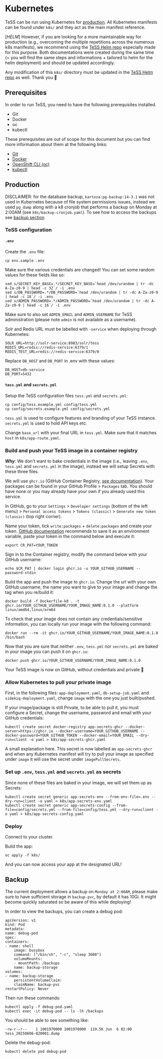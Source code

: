 # Kubernetes

TeSS can be run using Kubernetes for [production](#production). All Kubernetes manifests can be found under `k8s/` and they act as the main manifest reference.

[*HELM*] However, if you are looking for a more maintainable way for production (e.g., overcoming the multiple repetitions across the numerous k8s manifests), we recommend using the [TeSS Helm repo](https://github.com/ElixirTeSS/TeSS-Helm) especially made for this purpose. Both documentations were created during the same time (= you will find the same steps and informations + tailored to helm for the helm deployment) and should be updated accordingly.

Any modification of this `k8s/` directory must be updated in the [TeSS Helm repo](https://github.com/ElixirTeSS/TeSS-Helm) as well. Thank you 🙏

## Prerequisites

In order to run TeSS, you need to have the following prerequisites installed.

- Git
- Docker
- oc
- kubectl

These prerequisites are out of scope for this document but you can find more information about them at the following links:

- [Git](https://git-scm.com/)
- [Docker](https://www.docker.com/)
- [OpenShift CLI (oc)](https://docs.redhat.com/en/documentation/openshift_container_platform/4.2/html/cli_tools/openshift-cli-oc#cli-getting-started)
- [kubectl](https://docs.redhat.com/en/documentation/openshift_container_platform/4.2/html/cli_tools/openshift-cli-oc#usage-oc-kubectl)

## Production

DISCLAIMER: for the database backup, `kartoza:pg-backup:14-3.1` was not used in Kubernetes because of file system permissions issues, instead we used `pg_dump` along with a k8 cronjob that performs a backup on Monday at 2:00AM (see `k8s/backup-cronjob.yaml`). To see how to access the backups see [backup section](#backup)

### TeSS configuration

#### `.env`

Create the `.env` file:

    cp env.sample .env

Make sure the various credentials are changed! You can set some random values for these fields like so:

    sed s/SECRET_KEY_BASE=.*/SECRET_KEY_BASE=`head /dev/urandom | tr -dc A-Za-z0-9 | head -c 32`/ -i .env
    sed s/DB_PASSWORD=.*/DB_PASSWORD=`head /dev/urandom | tr -dc A-Za-z0-9 | head -c 16`/ -i .env
    sed s/ADMIN_PASSWORD=.*/ADMIN_PASSWORD=`head /dev/urandom | tr -dc A-Za-z0-9 | head -c 16`/ -i .env

Make sure to also set `ADMIN_EMAIL` and `ADMIN_USERNAME` for TeSS administration (please note `admin` is not available as a username).

Solr and Redis URL must be labelled with `-service` when deploying through Kubernetes:

    SOLR_URL=http://solr-service:8983/solr/tess
    REDIS_URL=redis://redis-service:6379/1
    REDIS_TEST_URL=redis://redis-service:6379/0

Replace `DB_HOST` and `DB_PORT` in .env with these values:

    DB_HOST=db-service
    DB_PORT=5432

#### `tess.yml` and `secrets.yml`

Setup the TeSS configuration files `tess.yml` and `secrets.yml`:

    cp config/tess.example.yml config/tess.yml
    cp config/secrets.example.yml config/secrets.yml

`tess.yml` is used to configure features and branding of your TeSS instance. `secrets.yml` is used to hold API keys etc.

Change `base_url` with your final URL in `tess.yml`. Make sure that it matches `host` in `k8s/app-route.yaml`.

### Build and push your TeSS image in a container registry

***Why***: We don't want to bake credentials in the image (i.e., leaving `.env`, `tess.yml` and `secrets.yml` in the image), instead we will setup Secrets with these three files. 

We will use `ghcr.io` (GitHub Container Registry, [see documentation](https://docs.github.com/en/packages/working-with-a-github-packages-registry/working-with-the-container-registry)). Your packages can be found in your GitHub Profile > `Packages` tab. You should have none or you may already have your own if you already used this service.

In GitHub, go to your `Settings` > `Developer settings` (bottom of the left menu) > `Personal access tokens` > `Tokens (classic)` > `Generate new token (classic)` (top right corner).

Name your token, tick `write:packages` + `delete:packages` and create your token. [GitHub documentation](https://docs.github.com/en/packages/working-with-a-github-packages-registry/working-with-the-container-registry#authenticating-with-a-personal-access-token-classic) recommends to save it as an environment variable, paste your token in the command below and execute it:

    export CR_PAT=YOUR_TOKEN

Sign in to the Container registry, modify the command below with your GitHub username:

    echo $CR_PAT | docker login ghcr.io -u YOUR_GITHUB_USERNAME --password-stdin

Build the app and push the image to `ghcr.io`. Change the url with your own GitHub username, the name you want to give to your image and change the tag when you re/build it:

    docker build -f Dockerfile-k8 . -t ghcr.io/YOUR_GITHUB_USERNAME/YOUR_IMAGE_NAME:0.1.0 --platform linux/amd64,linux/arm64

To check that your image does not contain any credentials/sensitive information, you can locally run your image with the following command:

    docker run --rm -it ghcr.io/YOUR_GITHUB_USERNAME/YOUR_IMAGE_NAME:0.1.0 /bin/bash

Now that you are sure that neither `.env`, `tess.yml` nor `secrets.yml` are baked in your image you can push it on `ghcr.io`:

    docker push ghcr.io/YOUR_GITHUB_USERNAME/YOUR_IMAGE_NAME:0.1.0

Your TeSS image is now on GitHub, without credentials and private 🎉

### Allow Kubernetes to pull your private image

First, in the following files: `app-deployment.yaml`, `db-setup-job.yaml` and `sidekiq-deployment.yaml`, change `image` with the one you just built/pushed.

If your image/package is still Private, to be able to pull it, you must configure a Secret, change the username, password and email with your GitHub credentials:

    kubectl create secret docker-registry app-secrets-ghcr --docker-server=https://ghcr.io --docker-username=YOUR_GITHUB_USERNAME --docker-password=YOUR_GITHUB_TOKEN --docker-email=YOUR_EMAIL --dry-run=client -o yaml > k8s/app-secrets-ghcr.yaml

A small explanation here. This secret is now labelled as `app-secrets-ghcr` and when any Kubernetes manifest will try to pull your image as specified under `image` it will use the secret under `imagePullSecrets`.

### Set up `.env`, `tess.yml` and `secrets.yml` as secrets

Since none of these files are baked in your image, we will set them up as Secrets:

    kubectl create secret generic app-secrets-env --from-env-file=.env --dry-run=client -o yaml > k8s/app-secrets-env.yaml
    kubectl create secret generic app-secrets-config --from-file=config/secrets.yml --from-file=config/tess.yml --dry-run=client -o yaml > k8s/app-secrets-config.yaml
    
### Deploy

Connect to your cluster.

Build the app:

    oc apply -f k8s/

And you can now access your app at the designated URL!

## Backup

The current deployment allows a backup on `Monday at 2:00AM`, please make sure to have sufficient storage in `backup-pvc`, by default it has 10Gi. It might become quickly saturated so be aware of this while deploying!

In order to view the backups, you can create a debug pod:

    apiVersion: v1
    kind: Pod
    metadata:
    name: debug-pod
    spec:
    containers:
    - name: shell
        image: busybox
        command: ["/bin/sh", "-c", "sleep 3600"]
        volumeMounts:
        - mountPath: /backups
        name: backup-storage
    volumes:
    - name: backup-storage
        persistentVolumeClaim:
        claimName: backup-pvc
    restartPolicy: Never

Then run these commands:

    kubectl apply -f debug-pod.yaml
    kubectl exec -it debug-pod -- ls -lh /backups
    
You should be able to see something like:

    -rw-r--r--    1 1001970000 1001970000  119.5K Jun  6 02:00 tess_20250606-020001.dump

Delete the debug-pod:

    kubectl delete pod debug-pod

